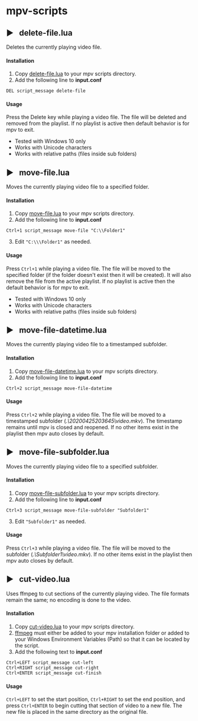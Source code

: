 
# mpv-scripts
##  ▶️  &nbsp; delete-file.lua
Deletes the currently playing video file.
#### Installation
1. Copy [delete-file.lua](delete-file.lua) to your mpv scripts directory.
2. Add the following line to **input.conf**
```
DEL script_message delete-file
```
#### Usage
Press the Delete key while playing a video file. The file will be deleted and removed from the playlist. If no playlist is active then default behavior is for mpv to exit.
* Tested with Windows 10 only
* Works with Unicode characters
* Works with relative paths (files inside sub folders)

## ▶️  &nbsp; move-file.lua
Moves the currently playing video file to a specified folder.
#### Installation
1. Copy [move-file.lua](move-file.lua) to your mpv scripts directory.
2. Add the following line to **input.conf**
```
Ctrl+1 script_message move-file "C:\\Folder1"
```
3. Edit ```"C:\\\Folder1"``` as needed.
#### Usage
Press ```Ctrl+1``` while playing a video file. The file will be moved to the specified folder (if the folder doesn't exist then it will be created). It will also remove the file from the active playlist. If no playlist is active then the default behavior is for mpv to exit.
* Tested with Windows 10 only
* Works with Unicode characters
* Works with relative paths (files inside sub folders)  
## ▶️  &nbsp; move-file-datetime.lua
Moves the currently playing video file to a timestamped subfolder.
#### Installation
1. Copy [move-file-datetime.lua](move-file-datetime.lua) to your mpv scripts directory.
2. Add the following line to **input.conf**
```
Ctrl+2 script_message move-file-datetime
```
#### Usage
Press ```Ctrl+2``` while playing a video file. The file will be moved to a timestamped subfolder (*.\20200425203645\video.mkv*). The timestamp remains until mpv is closed and reopened. If no other items exist in the playlist then mpv auto closes by default.
## ▶️  &nbsp; move-file-subfolder.lua
Moves the currently playing video file to a specified subfolder.
#### Installation
1. Copy [move-file-subfolder.lua](move-file-subfolder.lua) to your mpv scripts directory.
2. Add the following line to **input.conf**
```
Ctrl+3 script_message move-file-subfolder "Subfolder1"
```
3. Edit ```"Subfolder1"``` as needed.
#### Usage
Press ```Ctrl+3``` while playing a video file. The file will be moved to the subfolder (*.\Subfolder1\video.mkv*). If no other items exist in the playlist then mpv auto closes by default.
## ▶️  &nbsp; cut-video.lua
Uses ffmpeg to cut sections of the currently playing video. The file formats remain the same; no encoding is done to the video.
#### Installation
1. Copy [cut-video.lua](cut-video.lua) to your mpv scripts directory.
2. [ffmpeg](https://www.ffmpeg.org/download.html) must either be added to your mpv installation folder or added to your Windows Environment Variables (Path) so that it can be located by the script.
3. Add the following text to **input.conf**
```
Ctrl+LEFT script_message cut-left
Ctrl+RIGHT script_message cut-right
Ctrl+ENTER script_message cut-finish
```
#### Usage
```Ctrl+LEFT``` to set the start position, ```Ctrl+RIGHT``` to set the end position, and press ```Ctrl+ENTER``` to begin cutting that section of video to a new file. The new file is placed in the same directory as the original file.
